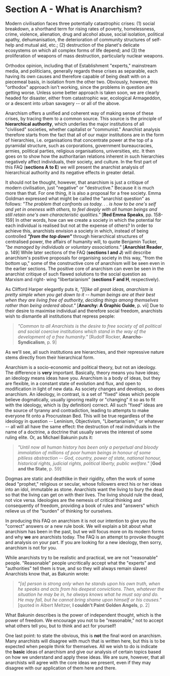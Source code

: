 # Section A - What is Anarchism?

Modern civilisation faces three potentially catastrophic crises: (1) social
breakdown, a shorthand term for rising rates of poverty, homelessness, crime,
violence, alienation, drug and alcohol abuse, social isolation, political
apathy, dehumanisation, the deterioration of community structures of self-help
and mutual aid, etc.; (2) destruction of the planet's delicate ecosystems on
which all complex forms of life depend; and (3) the proliferation of weapons
of mass destruction, particularly nuclear weapons.

Orthodox opinion, including that of Establishment "experts," mainstream media,
and politicians, generally regards these crises as separable, each having its
own causes and therefore capable of being dealt with on a piecemeal basis, in
isolation from the other two. Obviously, however, this "orthodox" approach
isn't working, since the problems in question are getting worse. Unless some
better approach is taken soon, we are clearly headed for disaster, either from
catastrophic war, ecological Armageddon, or a descent into urban savagery --
or all of the above.

Anarchism offers a unified and coherent way of making sense of these crises,
by tracing them to a common source. This source is the principle of
**hierarchical authority**, which underlies the major institutions of all
"civilised" societies, whether capitalist or "communist." Anarchist analysis
therefore starts from the fact that all of our major institutions are in the
form of hierarchies, i.e. organisations that concentrate power at the top of a
pyramidal structure, such as corporations, government bureaucracies, armies,
political parties, religious organisations, universities, etc. It then goes on
to show how the authoritarian relations inherent in such hierarchies
negatively affect individuals, their society, and culture. In the first part
of this FAQ (**sections A to E**) we will present the anarchist analysis of
hierarchical authority and its negative effects in greater detail.

It should not be thought, however, that anarchism is just a critique of modern
civilisation, just "negative" or "destructive." Because it is much more than
that. For one thing, it is also a proposal for a free society. Emma Goldman
expressed what might be called the "anarchist question" as follows: _"The
problem that confronts us today. . . is how to be one's self and yet in
oneness with others, to feel deeply with all human beings and still retain
one's own characteristic qualities."_ [**Red Emma Speaks**, pp. 158-159] In
other words, how can we create a society in which the potential for each
individual is realised but not at the expense of others? In order to achieve
this, anarchists envision a society in which, instead of being controlled
**_"from the top down"_** through hierarchical structures of centralised
power, the affairs of humanity will, to quote Benjamin Tucker, _"be managed by
individuals or voluntary associations."_ [**Anarchist Reader**, p. 149] While
later sections of the FAQ (**sections I and J**) will describe anarchism's
positive proposals for organising society in this way, "from the bottom up,"
some of the constructive core of anarchism will be seen even in the earlier
sections. The positive core of anarchism can even be seen in the anarchist
critique of such flawed solutions to the social question as Marxism and right-
wing "libertarianism" (**sections F and H**, respectively).

As Clifford Harper elegantly puts it, _"[l]ike all great ideas, anarchism is
pretty simple when you get down to it -- human beings are at their best when
they are living free of authority, deciding things among themselves rather
than being ordered about."_ [**Anarchy: A Graphic Guide**, p. vii] Due to
their desire to maximise individual and therefore social freedom, anarchists
wish to dismantle all institutions that repress people:

> _"Common to all Anarchists is the desire to free society of all political
and social coercive institutions which stand in the way of the development of
a free humanity."_ [Rudolf Rocker, **Anarcho-Syndicalism**, p. 9]

As we'll see, all such institutions are hierarchies, and their repressive
nature stems directly from their hierarchical form.

Anarchism is a socio-economic and political theory, but not an ideology. The
difference is **very** important. Basically, theory means you have ideas; an
ideology means ideas have you. Anarchism is a body of ideas, but they are
flexible, in a constant state of evolution and flux, and open to modification
in light of new data. As society changes and develops, so does anarchism. An
ideology, in contrast, is a set of "fixed" ideas which people believe
dogmatically, usually ignoring reality or "changing" it so as to fit with the
ideology, which is (by definition) correct. All such "fixed" ideas are the
source of tyranny and contradiction, leading to attempts to make everyone fit
onto a Procrustean Bed. This will be true regardless of the ideology in
question -- Leninism, Objectivism, "Libertarianism," or whatever -- all will
all have the same effect: the destruction of real individuals in the name of a
doctrine, a doctrine that usually serves the interest of some ruling elite.
Or, as Michael Bakunin puts it:

> _"Until now all human history has been only a perpetual and bloody
immolation of millions of poor human beings in honour of some pitiless
abstraction -- God, country, power of state, national honour, historical
rights, judicial rights, political liberty, public welfare."_ [**God and the
State**, p. 59]

Dogmas are static and deathlike in their rigidity, often the work of some dead
"prophet," religious or secular, whose followers erect his or her ideas into
an idol, immutable as stone. Anarchists want the living to bury the dead so
that the living can get on with their lives. The living should rule the dead,
not vice versa. Ideologies are the nemesis of critical thinking and
consequently of freedom, providing a book of rules and "answers" which relieve
us of the "burden" of thinking for ourselves.

In producing this FAQ on anarchism it is not our intention to give you the
"correct" answers or a new rule book. We will explain a bit about what
anarchism has been in the past, but we will focus more on its modern forms and
why **we** are anarchists today. The FAQ is an attempt to provoke thought and
analysis on your part. If you are looking for a new ideology, then sorry,
anarchism is not for you.

While anarchists try to be realistic and practical, we are not "reasonable"
people. "Reasonable" people uncritically accept what the "experts" and
"authorities" tell them is true, and so they will always remain slaves!
Anarchists know that, as Bakunin wrote:

> _"[a] person is strong only when he stands upon his own truth, when he
speaks and acts from his deepest convictions. Then, whatever the situation he
may be in, he always knows what he must say and do. He may fall, but he cannot
bring shame upon himself or his causes."_ [quoted in Albert Meltzer, **I
couldn't Paint Golden Angels**, p. 2]

What Bakunin describes is the power of independent thought, which is the power
of freedom. We encourage you not to be "reasonable," not to accept what others
tell you, but to think and act for yourself!

One last point: to state the obvious, this is **not** the final word on
anarchism. Many anarchists will disagree with much that is written here, but
this is to be expected when people think for themselves. All we wish to do is
indicate the **basic** ideas of anarchism and give our analysis of certain
topics based on how we understand and apply these ideas. We are sure, however,
that all anarchists will agree with the core ideas we present, even if they
may disagree with our application of them here and there.

